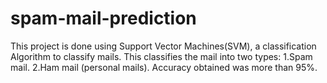 # spam-mail-prediction
This project is done using Support Vector Machines(SVM), a classification Algorithm to classify mails.
This classifies the mail into two types: 
  1.Spam mail.
  2.Ham mail (personal mails).
 Accuracy obtained was more than 95%.

